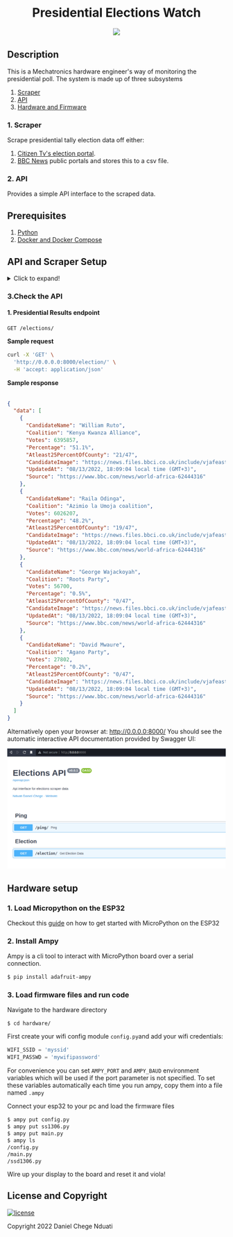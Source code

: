 <h1 align="center"> Presidential Elections Watch </h1>

<p align="center">
    <img height=500 src="images/hw_1.jpg">
</p>


## <b>Description</b>
This is a Mechatronics hardware engineer's way of monitoring the presidential poll. The system is made up of three subsystems
1. [Scraper](scraper/)
2. [API](api/)
3. [Hardware and Firmware](hardware/README.md)
### 1. Scraper
Scrape presidential tally election data off either:
1. [Citizen Tv's election portal](https://elections.citizen.digital/). 
2. [BBC News](https://www.bbc.com/news/world-africa-62444316)
public portals and stores this to a csv file.

### 2. API
Provides a simple API interface to the scraped data. 

## <b>Prerequisites</b>
1. [Python](https://www.python.org/downloads/)
2. [Docker and Docker Compose](https://docs.docker.com/get-docker/)

## <b>API and Scraper Setup</b>
<details>
<summary>Click to expand!</summary>

### Clone the repository
```bash
$ git clone https://github.com/DanNduati/Elections_watch.git
$ cd Elections_watch/
```
### 1. Local Installation
#### Install dependencies
Create a python virtual environment activate it and install dependencies
```bash
$ python3 -m venv venv
$ source venv/bin/activate
$ pip install -r requirements.txt
```
#### Schedule the scraper
> :warning: The cron service is only available for **Unix-based systems** checkout the Windows OS equivalent to a cron job called a [scheduled task](https://active-directory-wp.com/docs/Usage/How_to_add_a_cron_job_on_Windows/Scheduled_tasks_and_cron_jobs_on_Windows/)

Schedule the scraper to run every `n`th duration with cron. In my case i ran the scraper every 15 minutes by adding the following to your crontab file:
```bash
*/15 * * * * <path to your virtual environment python executable> <path to the scraper script>
```
#### Run the API server
```bash
$ uvicorn api.main:app
```

### 2. Docker
Alternatively you could setup the API with docker:
#### Schedule the scraper
Schedule the scraper to run at your preferred duration as described in the local installation section.

#### Build and run the API with Docker Compose
```bash
$ docker compose up -d --build
```
</details>


### 3.Check the API
#### 1. <b>Presidential Results endpoint</b>
```http
GET /elections/
```
__Sample request__
```bash
curl -X 'GET' \
  'http://0.0.0.0:8000/election/' \
  -H 'accept: application/json'
```
__Sample response__
```json

{
  "data": [
    {
      "CandidateName": "William Ruto",
      "Coalition": "Kenya Kwanza Alliance",
      "Votes": 6395857,
      "Percentage": "51.1%",
      "Atleast25PercentOfCounty": "21/47",
      "CandidateImage": "https://news.files.bbci.co.uk/include/vjafeast/642-kenya-presidential-elections-results/assets/app-project-assets/img/candidates/kka.png",
      "UpdatedAt": "08/13/2022, 18:09:04 local time (GMT+3)",
      "Source": "https://www.bbc.com/news/world-africa-62444316"
    },
    {
      "CandidateName": "Raila Odinga",
      "Coalition": "Azimio la Umoja coalition",
      "Votes": 6026207,
      "Percentage": "48.2%",
      "Atleast25PercentOfCounty": "19/47",
      "CandidateImage": "https://news.files.bbci.co.uk/include/vjafeast/642-kenya-presidential-elections-results/assets/app-project-assets/img/candidates/alu.png",
      "UpdatedAt": "08/13/2022, 18:09:04 local time (GMT+3)",
      "Source": "https://www.bbc.com/news/world-africa-62444316"
    },
    {
      "CandidateName": "George Wajackoyah",
      "Coalition": "Roots Party",
      "Votes": 56700,
      "Percentage": "0.5%",
      "Atleast25PercentOfCounty": "0/47",
      "CandidateImage": "https://news.files.bbci.co.uk/include/vjafeast/642-kenya-presidential-elections-results/assets/app-project-assets/img/candidates/roots.png",
      "UpdatedAt": "08/13/2022, 18:09:04 local time (GMT+3)",
      "Source": "https://www.bbc.com/news/world-africa-62444316"
    },
    {
      "CandidateName": "David Mwaure",
      "Coalition": "Agano Party",
      "Votes": 27802,
      "Percentage": "0.2%",
      "Atleast25PercentOfCounty": "0/47",
      "CandidateImage": "https://news.files.bbci.co.uk/include/vjafeast/642-kenya-presidential-elections-results/assets/app-project-assets/img/candidates/agano.png",
      "UpdatedAt": "08/13/2022, 18:09:04 local time (GMT+3)",
      "Source": "https://www.bbc.com/news/world-africa-62444316"
    }
  ]
}
```
Alternatively open your browser at: http://0.0.0.0:8000/
You should see the automatic interactive API documentation provided by Swagger UI:
<p align="center">
    <img src="images/swagger_docs.png">
</p>

## <b>Hardware setup</b>
### 1. Load Micropython on the ESP32
Checkout this [guide](https://docs.micropython.org/en/latest/esp32/tutorial/intro.html) on how to get started with MicroPython on the ESP32
### 2. Install Ampy
Ampy is a cli tool to interact with MicroPython board over a serial connection.
```bash
$ pip install adafruit-ampy
```
### 3. Load firmware files and run code
Navigate to the hardware directory
```
$ cd hardware/
```
First create your wifi config module `config.py`and add your wifi credentials:

```python
WIFI_SSID = 'myssid'
WIFI_PASSWD = 'mywifipassword'
```
For convenience you can set `AMPY_PORT` and `AMPY_BAUD` environment variables which will be used if the port parameter is not specified. To set these variables automatically each time you run ampy, copy them into a file named `.ampy`

Connect your esp32 to your pc and load the firmware files
```
$ ampy put config.py
$ ampy put ss1306.py
$ ampy put main.py
$ ampy ls
/config.py
/main.py
/ssd1306.py
```
Wire up your display to the board and reset it and viola!
## <b>License and Copyright</b>
[![license](https://img.shields.io/github/license/mashape/apistatus.svg?style=for-the-badge)](LICENSE)

Copyright 2022 Daniel Chege Nduati
